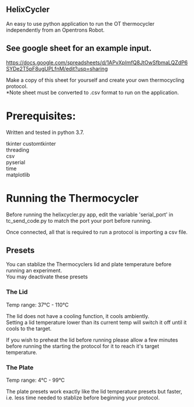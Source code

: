 ## HelixCycler
An easy to use python application to run the OT thermocycler independently from an Opentrons Robot.


## See google sheet for an example input.  
https://docs.google.com/spreadsheets/d/1APvXpImfQ8JtOwSfbmaLQZdP6SYDe2T5pF8ugUPLfnM/edit?usp=sharing  

Make a copy of this sheet for yourself and create your own thermocycling protocol.  
*Note sheet must be converted to .csv format to run on the application.


# Prerequisites:
Written and tested in python 3.7.

tkinter 
customtkinter  
threading  
csv  
pyserial  
time    
matplotlib  

# Running the Thermocycler

Before running the helixcycler.py app, edit the variable 'serial_port' in tc_send_code.py to match the port your port before running.  

Once connected, all that is required to run a protocol is importing a csv file.  
## Presets
You can stablize the Thermocyclers lid and plate temperature before running an experiment.  
You may deactivate these presets 
### The Lid
Temp range: 37°C - 110°C  

The lid does not have a cooling function, it cools ambiently.  
Setting a lid temperature lower than its current temp will switch it off until it cools to the target.  

If you wish to preheat the lid before running please allow a few minutes before running the starting the protocol for it to reach it's target temperature.


### The Plate
Temp range: 4°C - 99°C 

The plate presets work exactly like the lid temperature presets but faster, i.e. less time needed to stablize before beginning your protocol.







